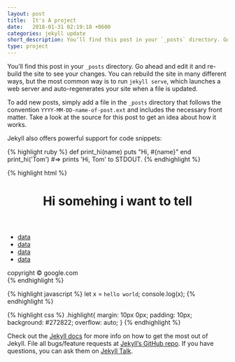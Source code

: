 ```yaml
---
layout: post
title:  It's A project
date:   2018-01-31 02:19:18 +0600
categories: jekyll update
short_description: You’ll find this post in your `_posts` directory. Go ahead and edit it and re-build the site to see your changes.
type: project
---
```

You’ll find this post in your `_posts` directory. Go ahead and edit it and re-build the site to see your changes. You can rebuild the site in many different ways, but the most common way is to run `jekyll serve`, which launches a web server and auto-regenerates your site when a file is updated.

To add new posts, simply add a file in the `_posts` directory that follows the convention `YYYY-MM-DD-name-of-post.ext` and includes the necessary front matter. Take a look at the source for this post to get an idea about how it works.

Jekyll also offers powerful support for code snippets:

{% highlight ruby %}
def print_hi(name)
  puts "Hi, #{name}"
end
print_hi('Tom')
#=> prints 'Hi, Tom' to STDOUT.
{% endhighlight %}

{% highlight html %}
<div class='someting' id='other'>
  <header>
    <h1>Hi somehing i want to tell</h1>
  </header>
  <body>
    <ul>
      <li><a href='#'>data</a></li>
      <li><a href='#'>data</a></li>
      <li><a href='#'>data</a></li>
      <li><a href='#'>data</a></li>
    </ul>
  </body>
  </footer>copyright &copy; google.com</footer>
</div>
{% endhighlight %}

{% highlight javascript %}
  let x = `hello world`;
  console.log(x);
{% endhighlight %}


{% highlight css %}
.highlight{
    margin: 10px 0px;
    padding: 10px;
    background: #272822;
    overflow: auto;
}
{% endhighlight %}

Check out the [Jekyll docs][jekyll-docs] for more info on how to get the most out of Jekyll. File all bugs/feature requests at [Jekyll’s GitHub repo][jekyll-gh]. If you have questions, you can ask them on [Jekyll Talk][jekyll-talk].

[jekyll-docs]: https://jekyllrb.com/docs/home
[jekyll-gh]:   https://github.com/jekyll/jekyll
[jekyll-talk]: https://talk.jekyllrb.com/

